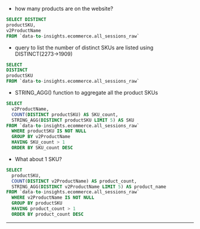 
- how many products are on the website?

```sql
SELECT DISTINCT
productSKU,
v2ProductName
FROM `data-to-insights.ecommerce.all_sessions_raw`
```


- query to list the number of distinct SKUs are listed using DISTINCT(2273->1909)

```sql
SELECT
DISTINCT
productSKU
FROM `data-to-insights.ecommerce.all_sessions_raw`
```


- STRING_AGG() function to aggregate all the product SKUs

```sql
SELECT
  v2ProductName,
  COUNT(DISTINCT productSKU) AS SKU_count,
  STRING_AGG(DISTINCT productSKU LIMIT 5) AS SKU
FROM `data-to-insights.ecommerce.all_sessions_raw`
  WHERE productSKU IS NOT NULL
  GROUP BY v2ProductName
  HAVING SKU_count > 1
  ORDER BY SKU_count DESC
```

- What about 1 SKU?

```sql
SELECT
  productSKU,
  COUNT(DISTINCT v2ProductName) AS product_count,
  STRING_AGG(DISTINCT v2ProductName LIMIT 5) AS product_name
FROM `data-to-insights.ecommerce.all_sessions_raw`
  WHERE v2ProductName IS NOT NULL
  GROUP BY productSKU
  HAVING product_count > 1
  ORDER BY product_count DESC
```

---

